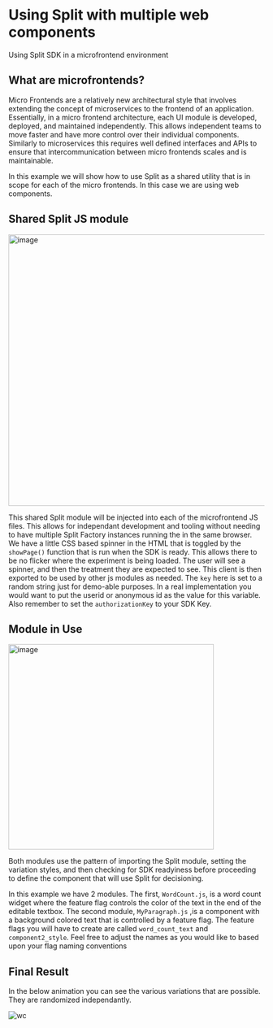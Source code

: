 # Using Split with multiple web components
Using Split SDK in a microfrontend environment

## What are microfrontends?
Micro Frontends are a relatively new architectural style that involves extending the concept of microservices to the frontend of an application. Essentially, in a micro frontend architecture, each UI module is developed, deployed, and maintained independently. This allows independent teams to move faster and have more control over their individual components. Similarly to microservices this requires well defined interfaces and APIs to ensure that intercommunication between micro frontends scales and is maintainable. 

In this example we will show how to use Split as a shared utility that is in scope for each of the micro frontends. In this case we are using web components. 


## Shared Split JS module
<img width="534" alt="image" src="https://github.com/kleinjoshuaa/Multiple-Web-Components/assets/1207274/2c9d0dc0-2418-414c-87d5-3521ef3e9da2">

This shared Split module will be injected into each of the microfrontend JS files. This allows for independant development and tooling without needing to have multiple Split Factory instances running the in the same browser. We have a little CSS based spinner in the HTML that is toggled by the `showPage()` function that is run when the SDK is ready. This allows there to be no flicker where the experiment is being loaded. The user will see a spinner, and then the treatment they are expected to see. This client is then exported to be used by other js modules as needed. The `key` here is set to a random string just for demo-able purposes. In a real implementation you would want to put the userid or anonymous id as the value for this variable.  Also remember to set the `authorizationKey` to your SDK Key.


## Module in Use
<img width="404" alt="image" src="https://github.com/kleinjoshuaa/Multiple-Web-Components/assets/1207274/300d9960-0997-47ee-abb8-b8590f2ee136">

Both modules use the pattern of importing the Split module, setting the variation styles, and then checking for SDK readyiness before proceeding to define the component that will use Split for decisioning. 

In this example we have 2 modules. The first, `WordCount.js`, is a word count widget where the feature flag controls the color of the text in the end of the editable textbox. The second module, `MyParagraph.js` ,is a component with a background colored text that is controlled by a feature flag. The feature flags you will have to create are called `word_count_text` and `component2_style`. Feel free to adjust the names as you would like to based upon your flag naming conventions

## Final Result
In the below animation you can see the various variations that are possible. They are randomized independantly. 

![wc](https://github.com/kleinjoshuaa/Multiple-Web-Components/assets/1207274/b741eead-cd5f-4c7c-8ab7-9e9572ab5036)

